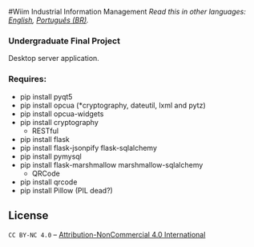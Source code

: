 #Wiim Industrial Information Management
*Read this in other languages: [English](README.md), [Português (BR)](README.pt-BR.md).*

### Undergraduate Final Project
Desktop server application.

### Requires:
* pip install pyqt5
* pip install opcua (*cryptography, dateutil, lxml and pytz)
* pip install opcua-widgets
* pip install cryptography
    - RESTful
* pip install flask
* pip install flask-jsonpify flask-sqlalchemy
* pip install pymysql
* pip install flask-marshmallow marshmallow-sqlalchemy
    - QRCode
* pip install qrcode
* pip install Pillow (PIL dead?)

## License
`CC BY-NC 4.0` – [Attribution-NonCommercial 4.0 International](https://creativecommons.org/licenses/by-nc/4.0/)